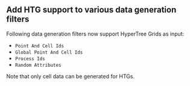 ## Add HTG support to various data generation filters

Following data generation filters now support HyperTree Grids as input:

- `Point And Cell Ids`
- `Global Point And Cell Ids`
- `Process Ids`
- `Random Attributes`

Note that only cell data can be generated for HTGs.
